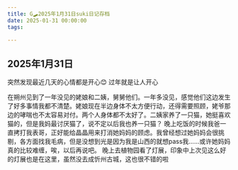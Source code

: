 ```yaml
---
title: G🛹2025年1月31日suki日记存档
date: 2025-01-31 00:00:00
tags:

---
```


## 2025年1月31日
突然发现最近几天的心情都是开心😊
过年就是让人开心

在朔州见到了一年没见的姥娘和二姨，舅舅他们。一年多没见，感觉他们这边发生了好多事情我都不清楚。姥娘现在半边身体不太方便行动，还得需要照顾，姥爷那边的哮喘也不太容易对付。两个人身体都不太好了。二姨家养了一只猫，她挺喜欢猫的，但是我妈最讨厌猫了，说不定以后我也养一只猫？
晚上吃饭的时候我爸一直拷打我表哥，正好能给晶晶用来打消她妈妈的顾虑。我曾经想过她妈妈会很挑剔，各方面找我毛病，但是没想到光是因为我是山西的就想pass我……或许她妈妈真的比较难缠，唉，以后再说吧。
晚上去植物园看了灯展，印象中上次见这么好的灯展也是在这里，虽然没去成忻州古城，这也很不错的啦